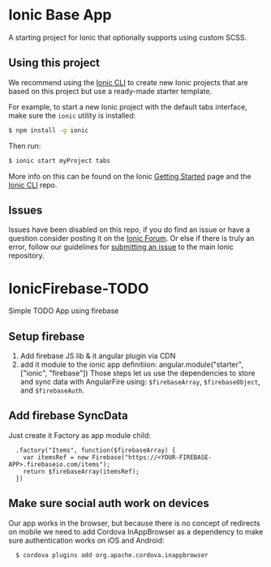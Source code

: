 Ionic Base App
=====================

A starting project for Ionic that optionally supports using custom SCSS.

## Using this project

We recommend using the [Ionic CLI](https://github.com/driftyco/ionic-cli) to create new Ionic projects that are based on this project but use a ready-made starter template.

For example, to start a new Ionic project with the default tabs interface, make sure the `ionic` utility is installed:

```bash
$ npm install -g ionic
```

Then run:

```bash
$ ionic start myProject tabs
```

More info on this can be found on the Ionic [Getting Started](http://ionicframework.com/getting-started) page and the [Ionic CLI](https://github.com/driftyco/ionic-cli) repo.

## Issues
Issues have been disabled on this repo, if you do find an issue or have a question consider posting it on the [Ionic Forum](http://forum.ionicframework.com/).  Or else if there is truly an error, follow our guidelines for [submitting an issue](http://ionicframework.com/submit-issue/) to the main Ionic repository.


# IonicFirebase-TODO
Simple TODO App using firebase

## Setup firebase
1. Add firebase JS lib & it angular plugin via CDN
2. add it module to the ionic app definitiion: angular.module("starter", ["ionic", "firebase"])
Those steps let us use the dependencies to store and sync data with AngularFire using: ```$firebaseArray```, ```$firebaseObject```, and ```$firebaseAuth```.


## Add firebase SyncData
Just create it Factory as app module child:
```
  .factory("Items", function($firebaseArray) {
    var itemsRef = new Firebase("https://<YOUR-FIREBASE-APP>.firebaseio.com/items");
    return $firebaseArray(itemsRef);
  })
```

## Make sure social auth work on devices
Our app works in the browser, but because there is no concept of redirects on mobile we need to add Cordova InAppBrowser as a dependency to make sure authentication works on iOS and Android:
```
  $ cordova plugins add org.apache.cordova.inappbrowser
```
